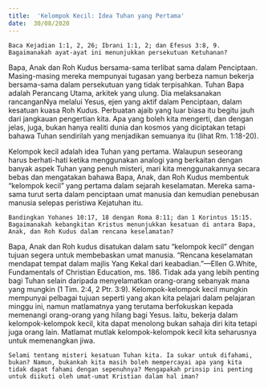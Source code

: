 ```yaml
---
title:  'Kelompok Kecil: Idea Tuhan yang Pertama'
date:  30/08/2020
---
```


`Baca Kejadian 1:1, 2, 26; Ibrani 1:1, 2; dan Efesus 3:8, 9. Bagaimanakah ayat-ayat ini menunjukkan persekutuan Ketuhanan?`

Bapa, Anak dan Roh Kudus bersama-sama terlibat sama dalam Penciptaan. Masing-masing mereka mempunyai tugasan yang berbeza namun bekerja bersama-sama dalam persekutuan yang tidak terpisahkan. Tuhan Bapa adalah Perancang Utama, arkitek yang ulung. Dia melaksanakan rancanganNya melalui Yesus, ejen yang aktif dalam Penciptaan, dalam kesatuan kuasa Roh Kudus. Perbuatan ajaib yang luar biasa itu begitu jauh dari jangkauan pengertian kita. Apa yang boleh kita mengerti, dan dengan jelas, juga, bukan hanya realiti dunia dan kosmos yang diciptakan tetapi bahawa Tuhan sendirilah yang menjadikan semuanya itu (lihat Rm. 1:18-20).

Kelompok kecil adalah idea Tuhan yang pertama. Walaupun seseorang harus berhati-hati ketika menggunakan analogi yang berkaitan dengan banyak aspek Tuhan yang penuh misteri, mari kita menggunakannya secara bebas dan mengatakan bahawa Bapa, Anak, dan Roh Kudus membentuk “kelompok kecil” yang pertama dalam sejarah keselamatan. Mereka sama-sama turut serta dalam penciptaan umat manusia dan kemudian penebusan manusia selepas peristiwa Kejatuhan itu.

`Bandingkan Yohanes 10:17, 18 dengan Roma 8:11; dan 1 Korintus 15:15. Bagaimanakah kebangkitan Kristus menunjukkan kesatuan di antara Bapa, Anak, dan Roh Kudus dalam rencana keselamatan?`

Bapa, Anak dan Roh kudus disatukan dalam satu “kelompok kecil” dengan tujuan segera untuk membebaskan umat manusia. “Rencana keselamatan mendapat tempat dalam majlis Yang Kekal dari keabadian.”—Ellen G.White, Fundamentals of Christian Education, ms. 186. Tidak ada yang lebih penting bagi Tuhan selain daripada menyelamatkan orang-orang sebanyak mana yang mungkin (1 Tim. 2:4, 2 Ptr. 3:9). Kelompok-kelompok kecil mungkin mempunyai pelbagai tujuan seperti yang akan kita pelajari dalam pelajaran minggu ini, namun matlamatnya yang terutama berfokuskan kepada memenangi orang-orang yang hilang bagi Yesus. Iaitu, bekerja dalam kelompok-kelompok kecil, kita dapat menolong bukan sahaja diri kita tetapi juga orang lain. Matlamat mutlak kelompok-kelompok kecil kita seharusnya untuk memenangkan jiwa.

`Selami tentang misteri kesatuan Tuhan kita. Ia sukar untuk difahami, bukan? Namun, bukankah kita masih boleh mempercayai apa yang kita tidak dapat fahami dengan sepenuhnya? Mengapakah prinsip ini penting untuk diikuti oleh umat-umat Kristian dalam hal iman?`